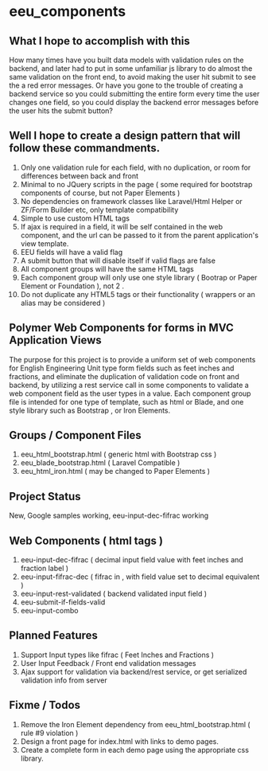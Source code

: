 # eeu_components

## What I hope to accomplish with this

How many times have you built data models with validation rules on the backend, and later had to put in some unfamiliar js 
library to do almost the same validation on the front end, to avoid making the user hit submit to see the a red error messages. Or 
have you gone to the trouble of creating a backend service so you could submitting the entire form every time the user changes one
field, so you could display the backend error messages before the user hits the submit button? 


## Well I hope to create a design pattern that will follow these commandments.
 1. Only one validation rule for each field, with no duplication, or room for differences between back and front
 2. Minimal to no JQuery scripts in the page ( some required for bootstrap components of course, but not Paper Elements )
 3. No dependencies on framework classes like Laravel/Html Helper or ZF/Form Builder etc, only template compatibility
 4. Simple to use custom HTML tags
 5. If ajax is required in a field, it will be self contained in the web component, and the url can be passed to it from
  the parent application's view template.
 6. EEU fields will have a valid flag
 7. A submit button that will disable itself if valid flags are false
 8. All component groups will have the same HTML tags
 9. Each component group will only use one style library ( Bootrap or Paper Element or Foundation ), not 2 .
 10. Do not duplicate any HTML5 tags or their functionality ( wrappers or an alias may be considered )
  
## Polymer Web Components for forms in MVC Application Views 

The purpose for this project is to provide a uniform set of web components for English Engineering Unit type form fields such as feet
 inches and fractions, and eliminate the duplication of validation code on front and backend, by utilizing a rest 
 service call in some components to validate a web component field as the user types in a value. Each component group file 
 is intended for one type of template, such as html or Blade, and one style library such as Bootstrap , or Iron Elements.
 
## Groups / Component Files
 1. eeu_html_bootstrap.html ( generic html with Bootstrap css )
 2. eeu_blade_bootstrap.html ( Laravel Compatible )
 3. eeu_html_iron.html ( may be changed to Paper Elements )
 
## Project Status
 New, Google samples working, eeu-input-dec-fifrac working
 
## Web Components ( html tags )
 1. eeu-input-dec-fifrac ( decimal input field value with feet inches and fraction label )
 2. eeu-input-fifrac-dec ( fifrac in , with field value set to decimal equivalent ) 
 3. eeu-input-rest-validated ( backend validated input field )
 4. eeu-submit-if-fields-valid
 5. eeu-input-combo
 
## Planned Features

 1. Support Input types like fifrac ( Feet Inches and Fractions )
 2. User Input Feedback / Front end validation messages
 3. Ajax support for validation via backend/rest service, or get serialized validation info from server
 
## Fixme / Todos
 
 1. Remove the Iron Element dependency from eeu_html_bootstrap.html ( rule #9 violation )
 2. Design a front page for index.html with links to demo pages.
 3. Create a complete form in each demo page using the appropriate css library. 
